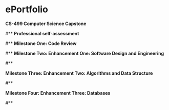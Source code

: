 # ePortfolio
**CS-499 Computer Science Capstone**

#**
**Professional self-assessment**

#**
**Milestone One: Code Review**

#**
**Milestone Two: Enhancement One: Software Design and Engineering**

#**

**Milestone Three: Enhancement Two: Algorithms and Data Structure**

#**

**Milestone Four: Enhancement Three: Databases**

#**
